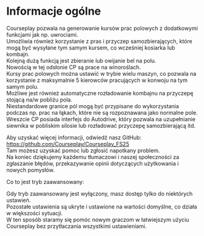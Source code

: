 # Informacje ogólne
  
Courseplay pozwala na generowanie kursów prac polowych z dodatkowymi funkcjami jak np. uwrociami.  
Umożliwia również korzystanie z pras i przyczep samozbierających, które mogą być wysyłane tym samym kursem, co wcześniej kosiarka lub kombajn.  
Kolejną dużą funkcją jest zbieranie lub owijanie bel na polu.  
Nowością w tej odsłonie CP są prace na winoroślach.  
Kursy prac polowych można ustawić w trybie wielu maszyn, co pozwala na korzystanie z maksymalnie 5 kierowców pracujących w konwoju na tym samym polu.  
Możliwe jest również automatyczne rozładowanie kombajnu na przyczepę stojącą na/w pobliżu pola.  
Niestandardowe granice pól mogą być przypisane do wykorzystania podczas np. prac na łąkach, które nie są rozpoznawana jako normalne pole.  
Wreszcie CP posiada interfejs do Autodrive, który pozwala na uzupełnianie siewnika w pobliskim silosie lub rozładować przyczepę samozbierającą itd.  
  
Aby uzyskać więcej informacji, odwiedź nasz GitHub: https://github.com/Courseplay/Courseplay_FS25  
Tam możesz uzyskać pomoc lub zgłosić napotkany problem.  
Na koniec dziękujemy każdemu tłumaczowi i naszej społeczności za zgłaszanie błędów, przekazywanie opinii dotyczących użytkowania i nowych pomysłów.  
  
Co to jest tryb zaawansowany:  

Gdy tryb zaawansowany jest wyłączony, masz dostęp tylko do niektórych ustawień.  
Pozostałe ustawienia są ukryte i ustawione na wartości domyślne, co działa w większości sytuacji.  
W ten sposób staramy się pomóc nowym graczom w łatwiejszym użyciu Courseplay bez przytłaczania wszystkimi ustawieniami.  


